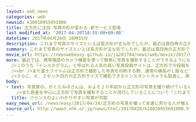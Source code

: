 ```yaml
---
layout: web_news
categories: web
newsid: k10010955691000
title: 正方形に注目-写真の形が変わる-新サービス登場
last_modified_at: '2017-04-20T18:55:00+09:00'
datetime: 2017年04月20日 18時55分
description: これまで写真のサイズといえば長方形が主な形でしたが、最近は真四角の正方形で写真を撮影するケースが増えていることから、これに対応する新たな関連のサービスや商品が登場しています。
summary: これまで写真のサイズといえば長方形が主な形でしたが、最近は真四角の正方形で写真を撮影するケースが増えていることから、これに対応する新たな関連のサービスや商品が登場しています。
movie_url: https://newswebeasy.github.io/ja201704/news/web/movie/2017/04/24/k10010955691000.mp4
more: 最近では、携帯電話のカメラ機能を使って簡単に写真を撮影することができるようになったことなどから、若者を中心に身近なものを写真に撮ってインターネットに投稿するケースが増えています。<br
  />このうち「インスタグラム」と呼ばれる人気の高い写真投稿サイトは、正方形での投稿を標準としているため、正方形で写真を撮る人が急増していて、新たな関連のサービスや商品が登場しています。<br
  /><br />また富士フイルムは正方形で撮影した写真を印刷する際、通常の横長のＬ版などでは余白ができてしまうため、正方形にプリントできるサービスを始めていて、東京・渋谷にある店舗では、正方形で現像する人が去年のおよそ２倍に増えていてプリント全体の２割以上を占めているということです。<br
  />さらに、６．２センチ四方の正方形サイズで撮影できるインスタントカメラも製造し、来月から新たに発売することになりました。<br /><br />富士フイルムイメージング事業部マネージャーの山本真郷さんは「若い人たちを中心に、インターネットを通じて写真の広がりが増している。時代のニーズに合ったサービスを提供していきたい」と話しています。
body:
- text: 写真家の、かくたみほさんは、およそ２０年前から正方形の写真を撮り続けているということで、正方形の写真の魅力として「たて横を迷わずにパッと撮影ができ、いい瞬間を逃さないところ」としたうえで、「長方形だと余白のことを考えて画角をどちらかに寄せなければならないが、正方形だとセンターに撮りたい主役をもってくるとおのずとバランスのいいわかりやすい写真を撮影することができる」と話していました。<br
    />また若者を中心に正方形で写真を撮影することが流行していることについて「これまで見慣れていない画角なので新鮮でかわいいと感じるのだと思う。ぜひプリントアウトをして部屋に飾ったりプレゼントしたりして多角的に写真を楽しんでもらいたい」と話しています。
  title: バランスのよいわかりやすい写真が可能
easy_news_url: /news/easy/2017/04/24/正方形の写真を撮って友達に見せる人が増える/
source_url: http://www3.nhk.or.jp/news/html/20170420/k10010955691000.html
...
```

